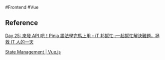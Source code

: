 #Frontend #Vue 

## Reference

[Day 25: 來發 API 吧！Pinia 語法學完馬上用 - iT 邦幫忙::一起幫忙解決難題，拯救 IT 人的一天](https://ithelp.ithome.com.tw/articles/10306919)

[State Management | Vue.js](https://vuejs.org/guide/scaling-up/state-management.html)




